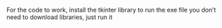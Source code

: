 For the code to work, install the tkinter library
to run the exe file you don’t need to download libraries, just run it
